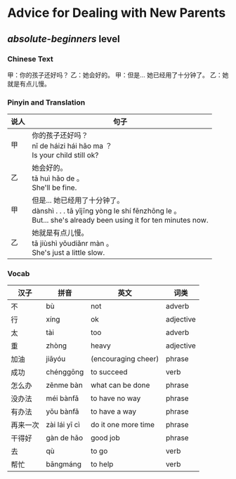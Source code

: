 # Advice for Dealing with New Parents
## *absolute-beginners* level

### Chinese Text
甲：你的孩子还好吗？
乙：她会好的。
甲：但是... 她已经用了十分钟了。
乙：她就是有点儿慢。

### Pinyin and Translation
|说人|句子|
|----|----|
|甲|你的孩子还好吗？<br />nǐ de háizi hái hǎo ma ？<br />Is your child still ok?|
|乙|她会好的。<br />tā huì hǎo de 。<br />She'll be fine.|
|甲|但是... 她已经用了十分钟了。<br />dànshì . . .  tā yǐjīng yòng le shí fēnzhōng le 。<br />But... she's already been using it for ten minutes now.|
|乙|她就是有点儿慢。<br />tā jiùshì yǒudiǎnr màn 。<br />She's just a little slow.|
### Vocab
|汉子|拼音|英文|词类|
|----|----|----|----|
|不|bù|not|adverb|
|行|xíng|ok|adjective|
|太|tài|too|adverb|
|重|zhòng|heavy|adjective|
|加油|jiāyóu|(encouraging cheer)|phrase|
|成功|chénggōng|to succeed|verb|
|怎么办|zěnme bàn|what can be done|phrase|
|没办法|méi bànfǎ|to have no way|phrase|
|有办法|yǒu bànfǎ|to have a way|phrase|
|再来一次|zài lái yī cì|do it one more time|phrase|
|干得好|gàn de hǎo|good job|phrase|
|去|qù|to go|verb|
|帮忙|bāngmáng|to help|verb|
